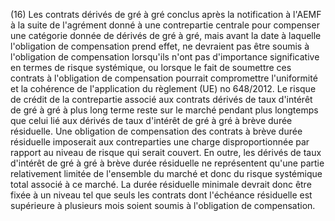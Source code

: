 (16) Les contrats dérivés de gré à gré conclus après la notification à l'AEMF à la suite de l'agrément donné à une contrepartie centrale pour compenser une catégorie donnée de dérivés de gré à gré, mais avant la date à laquelle l'obligation de compensation prend effet, ne devraient pas être soumis à l'obligation de compensation lorsqu'ils n'ont pas d'importance significative en termes de risque systémique, ou lorsque le fait de soumettre ces contrats à l'obligation de compensation pourrait compromettre l'uniformité et la cohérence de l'application du règlement (UE) no 648/2012. Le risque de crédit de la contrepartie associé aux contrats dérivés de taux d'intérêt de gré à gré à plus long terme reste sur le marché pendant plus longtemps que celui lié aux dérivés de taux d'intérêt de gré à gré à brève durée résiduelle. Une obligation de compensation des contrats à brève durée résiduelle imposerait aux contreparties une charge disproportionnée par rapport au niveau de risque qui serait couvert. En outre, les dérivés de taux d'intérêt de gré à gré à brève durée résiduelle ne représentent qu'une partie relativement limitée de l'ensemble du marché et donc du risque systémique total associé à ce marché. La durée résiduelle minimale devrait donc être fixée à un niveau tel que seuls les contrats dont l'échéance résiduelle est supérieure à plusieurs mois soient soumis à l'obligation de compensation.